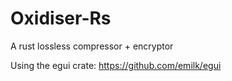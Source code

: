 # Oxidiser-Rs
A rust lossless compressor + encryptor

Using the egui crate: https://github.com/emilk/egui
